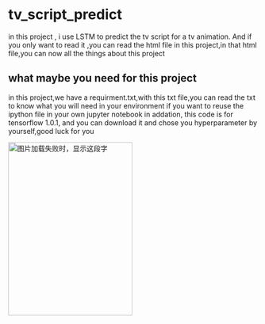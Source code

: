 # tv_script_predict
in this project , i use LSTM to predict the tv script for a tv animation. And if you only want to read it ,you can read the html file in this project,in that html file,you can now all the things about this project
## what maybe you need for this project
in this project,we have a requirment.txt,with this txt file,you can read the txt to know what you  will need in your environment  if you want to reuse the ipython file in your own jupyter notebook
in addation, this code is for tensorflow 1.0.1, and you can download it and chose you hyperparameter by yourself,good luck for you

<img src="https://baike.baidu.com/pic/辛普森一家/35758/0/f7246b600c338744f07e3e595a0fd9f9d72aa05f?fr=lemma&ct=single#aid=0&pic=f7246b600c338744f07e3e595a0fd9f9d72aa05f" width="250" height="350" alt="图片加载失败时，显示这段字"/>
